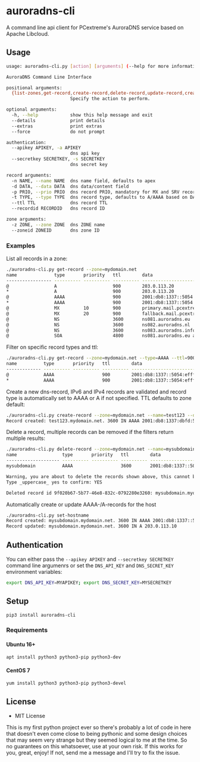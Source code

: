 # auroradns-cli

A command line api client for PCextreme's AuroraDNS service based on Apache
Libcloud.

## Usage

```bash
usage: auroradns-cli.py [action] [arguments] (--help for more information)

AuroraDNS Command Line Interface

positional arguments:
  {list-zones,get-record,create-record,delete-record,update-record,create-zone,delete-zone,set-hostname}
                        Specify the action to perform.

optional arguments:
  -h, --help            show this help message and exit
  --details             print details
  --extras              print extras
  --force               do not prompt

authentication:
  --apikey APIKEY, -a APIKEY
                        dns api key
  --secretkey SECRETKEY, -s SECRETKEY
                        dns secret key

record arguments:
  -n NAME, --name NAME  dns name field, defaults to apex
  -d DATA, --data DATA  dns data/content field
  -p PRIO, --prio PRIO  dns record PRIO, mandatory for MX and SRV record types
  -t TYPE, --type TYPE  dns record type, defaults to A/AAAA based on DATA, mandatory otherwise
  --ttl TTL             dns record TTL
  --recordid RECORDID   dns record ID

zone arguments:
  -z ZONE, --zone ZONE  dns ZONE name
  --zoneid ZONEID       dns zone ID
```

### Examples

List all records in a zone:

```bash
./auroradns-cli.py get-record --zone=mydomain.net
name              type       priority   ttl        data
----------------- ---------- ---------- ---------- ----------------------------------------------------------------------
@                 A                     900        203.0.113.20
*                 A                     900        203.0.113.20
@                 AAAA                  900        2001:db8:1337::5054:efff:fe0c:c675
*                 AAAA                  900        2001:db8:1337::5054:efff:fe0c:c675
@                 MX         10         900        primary.mail.pcextreme.nl
@                 MX         20         900        fallback.mail.pcextreme.nl
@                 NS                    3600       ns081.auroradns.eu
@                 NS                    3600       ns082.auroradns.nl
@                 NS                    3600       ns083.auroradns.info
@                 SOA                   4800       ns081.auroradns.eu admin.auroradns.eu 2019011401 86400 7200 604800 300
```

Filter on specific record types and ttl:

```bash
./auroradns-cli.py get-record --zone=mydomain.net --type=AAAA --ttl=900
name          type       priority   ttl        data
------------- ---------- ---------- ---------- ----------------------------------
@             AAAA                  900        2001:db8:1337::5054:efff:fe0c:c675
*             AAAA                  900        2001:db8:1337::5054:efff:fe0c:c675
```

Create a new dns-record, IPv6 and IPv4 records are validated and record type is
automatically set to AAAA or A if not specified. TTL defaults to zone default:

```bash
./auroradns-cli.py create-record --zone=mydomain.net --name=test123 --data=2001:db8:1337:dbfd:5054:3eff:feba:c1f3
Record created: test123.mydomain.net. 3600 IN AAAA 2001:db8:1337:dbfd:5054:3eff:feba:c1f3
```

Delete a record, multiple records can be removed if the filters
return multiple results:

```bash
./auroradns-cli.py delete-record --zone=mydomain.net --name=mysubdomain --type=A
name                 type       priority   ttl        data
-------------------- ---------- ---------- ---------- ----------------------------
mysubdomain          AAAA                  3600       2001:db8:1337::5054:15ff:feb8:6a0e

Warning, you are about to delete the records shown above, this cannot be undone.
Type _uppercase_ yes to confirm: YES

Deleted record id 9f020b67-5b77-46e8-832c-0792280e3260: mysubdomain.mydomain.net. 3600 IN A 203.0.113.10
```

Automatically create or update AAAA-/A-records for the host

```bash
./auroradns-cli.py set-hostname
Record created: mysubdomain.mydomain.net. 3600 IN AAAA 2001:db8:1337::5054:15ff:feb8:6a0e
Record updated: mysubdomain.mydomain.net. 3600 IN A 203.0.113.10
```

## Authentication

You can either pass the `--apikey APIKEY` and `--secretkey SECRETKEY` command
line argumenrs or set the `DNS_API_KEY` and `DNS_SECRET_KEY` environment
variables:

```bash
export DNS_API_KEY=MYAPIKEY; export DNS_SECRET_KEY=MYSECRETKEY
```

## Setup

```bash
pip3 install auroradns-cli
```

### Requirements

#### Ubuntu 16+

```bash
apt install python3 python3-pip python3-dev
```

#### CentOS 7

```bash
yum install python3 python3-pip python3-devel
```

## License

* MIT License

This is my first python project ever so there's probably a lot of code in here
that doesn't even come close to being pythonic and some design choices that
may seem very strange but they seemed logical to me at the time. So no
guarantees on this whatsoever, use at your own risk. If this works for you,
great, enjoy! If not, send me a message and I'll try to fix the issue.
